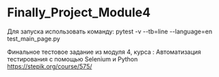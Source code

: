 # Finally_Project_Module4

Для запуска использовать команду: 
pytest -v --tb=line --language=en test_main_page.py

Финальное тестовое задание из модуля 4, курса : Автоматизация тестирования с помощью Selenium и Python
https://stepik.org/course/575/
